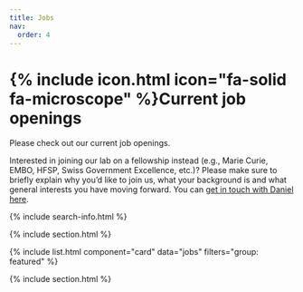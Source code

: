 ```yaml
---
title: Jobs
nav:
  order: 4
---
```


# {% include icon.html icon="fa-solid fa-microscope" %}Current job openings

Please check out our current job openings.

Interested in joining our lab on a fellowship instead (e.g., Marie Curie, EMBO, HFSP, Swiss Government Excellence, etc.)? Please make sure to briefly explain why you’d like to join us, what your background is and what general interests you have moving forward. You can [get in touch with Daniel here](/contact/). 

{% include search-info.html %}

{% include section.html %}

{% include list.html component="card" data="jobs" filters="group: featured" %}

{% include section.html %}
